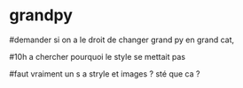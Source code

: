 # grandpy

#demander si on a le droit de changer grand py en grand cat,

#10h a chercher pourquoi le style se mettait pas

#faut vraiment un s a stryle et images ? sté que ca ?

